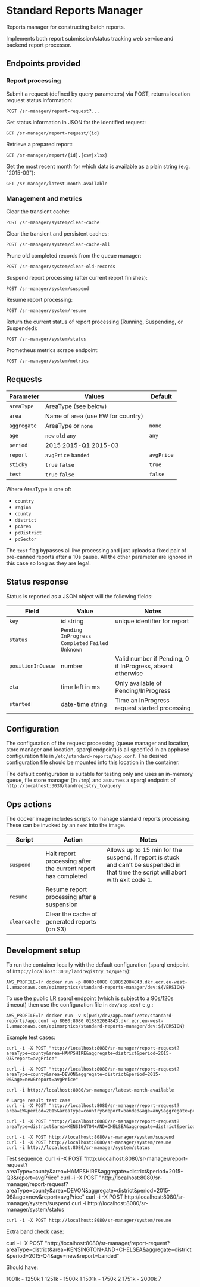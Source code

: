 # Standard Reports Manager

Reports manager for constructing batch reports.

Implements both report submission/status tracking web service and backend report processor.

## Endpoints provided

### Report processing

Submit a request (defined by query parameters) via POST, returns location request status information:

    POST /sr-manager/report-request?...

Get status information in JSON for the identified request:

    GET /sr-manager/report-request/{id}

Retrieve a prepared report:

    GET /sr-manager/report/{id}.{csv|xlsx}

Get the most recent month for which data is available as a plain string (e.g. "2015-09"):

    GET /sr-manager/latest-month-available


### Management and metrics

Clear the transient cache:

    POST /sr-manager/system/clear-cache

Clear the transient and persistent caches:

    POST /sr-manager/system/clear-cache-all

Prune old completed records from the queue manager:

    POST /sr-manager/system/clear-old-records

Suspend report processing (after current report finishes):

    POST /sr-manager/system/suspend

Resume report processing:

    POST /sr-manager/system/resume

Return the current status of report processing (Running, Suspending, or Suspended):

    POST /sr-manager/system/status

Prometheus metrics scrape endpoint:

    POST /sr-manager/system/metrics

## Requests

Parameter | Values | Default
---|---|---
`areaType` | AreaType (see below) |
`area` | Name of area (use EW for country) |
`aggregate` | AreaType or `none` | `none`
`age` | `new` `old` `any` | `any`
`period` | 2015   2015-Q1  2015-03 |
`report` | `avgPrice` `banded` | `avgPrice`
`sticky` | `true` `false` | `true`
`test` | `true` `false` | `false`

Where AreaType is one of:

   * `country`
   * `region`
   * `county`
   * `district`
   * `pcArea`
   * `pcDistrict`
   * `pcSector`

The `test` flag bypasses all live processing and just uploads a fixed pair of pre-canned reports after a 10s pause. All the other parameter are ignored in this case so long as they are legal.

## Status response

Status is reported as a JSON object will the following fields:

Field | Value | Notes
---|---|---
`key` | id string | unique identifier for report
`status` | `Pending` `InProgress` `Completed` `Failed` `Unknown` |
`positionInQueue` | number | Valid number if Pending, 0 if InProgress, absent otherwise
`eta` | time left in ms | Only available of Pending/InProgress
`started` | date-time string | Time an InProgress request started processing

## Configuration

The configuration of the request processing (queue manager and location, store manager and location, sparql endpoint) is all specified in an appbase configuration file in `/etc/standard-reports/app.conf`. The desired configuration file should be mounted into this location in the container. 

The default configuration is suitable for testing only and uses an in-memory queue, file store manager (in `/tmp`) and assumes a sparql endpoint of `http://localhost:3030/landregistry_to/query`

## Ops actions

The docker image includes scripts to manage standard reports processing. These can be invoked by an `exec` into the image.

| Script | Action | Notes
|---|---|---|
| `suspend` | Halt report processing after the current report has completed | Allows up to 15 min for the suspend. If report is stuck and can't be suspended in that time the script will abort with exit code 1. |
| `resume` | Resume report processing after a suspension | |
| `clearcache` | Clear the cache of generated reports (on S3) | |

## Development setup

To run the container locally with the default configuration (sparql endpoint of `http://localhost:3030/landregistry_to/query`):

    AWS_PROFILE=lr docker run -p 8080:8080 018852084843.dkr.ecr.eu-west-1.amazonaws.com/epimorphics/standard-reports-manager/dev:${VERSION}

To use the public LR sparql endpoint (which is subject to a 90s/120s timeout) then use the configuration file in `dev/app.conf` e.g.:

    AWS_PROFILE=lr docker run -v $(pwd)/dev/app.conf:/etc/standard-reports/app.conf -p 8080:8080 018852084843.dkr.ecr.eu-west-1.amazonaws.com/epimorphics/standard-reports-manager/dev:${VERSION}

Example test cases:

    curl -i -X POST "http://localhost:8080/sr-manager/report-request?areaType=county&area=HAMPSHIRE&aggregate=district&period=2015-Q3&report=avgPrice"

    curl -i -X POST "http://localhost:8080/sr-manager/report-request?areaType=county&area=DEVON&aggregate=district&period=2015-06&age=new&report=avgPrice"

    curl -i http://localhost:8080/sr-manager/latest-month-available

    # Large result test case
    curl -i -X POST "http://localhost:8080/sr-manager/report-request?area=EW&period=2015&areaType=country&report=banded&age=any&aggregate=pcSector"

    curl -i -X POST "http://localhost:8080/sr-manager/report-request?areaType=district&area=KENSINGTON+AND+CHELSEA&aggregate=district&period=2015&age=any&report=banded"    

    curl -i -X POST http://localhost:8080/sr-manager/system/suspend
    curl -i -X POST http://localhost:8080/sr-manager/system/resume
    curl -i http://localhost:8080/sr-manager/system/status


Test sequence:
    curl -i -X POST "http://localhost:8080/sr-manager/report-request?areaType=county&area=HAMPSHIRE&aggregate=district&period=2015-Q3&report=avgPrice"
    curl -i -X POST "http://localhost:8080/sr-manager/report-request?areaType=county&area=DEVON&aggregate=district&period=2015-06&age=new&report=avgPrice"
    curl -i -X POST http://localhost:8080/sr-manager/system/suspend
    curl -i http://localhost:8080/sr-manager/system/status

    curl -i -X POST http://localhost:8080/sr-manager/system/resume

Extra band check case:

curl -i -X POST "http://localhost:8080/sr-manager/report-request?areaType=district&area=KENSINGTON+AND+CHELSEA&aggregate=district&period=2015-Q4&age=new&report=banded" 

Should have:

1001k - 1250k  1
1251k - 1500k  1
1501k - 1750k  2
1751k - 2000k  7
